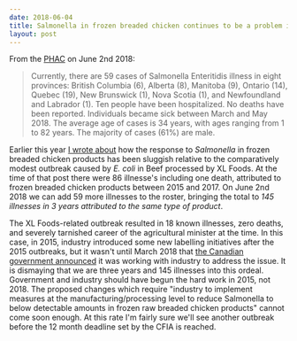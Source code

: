```yaml
---
date: 2018-06-04
title: Salmonella in frozen breaded chicken continues to be a problem in Canada
layout: post
---
```


From the [PHAC][PHAC] on June 2nd 2018:
> Currently, there are 59 cases of Salmonella Enteritidis illness in eight provinces: British Columbia (6), Alberta (8), Manitoba (9), Ontario (14), Quebec (19), New Brunswick (1), Nova Scotia (1), and Newfoundland and Labrador (1). Ten people have been hospitalized. No deaths have been reported. Individuals became sick between March and May 2018. The average age of cases is 34 years, with ages ranging from 1 to 82 years. The majority of cases (61%) are male.

Earlier this year [I wrote about][oldpost] how the response to *Salmonella* in frozen breaded chicken products has been sluggish relative to the comparatively modest outbreak caused by *E. coli* in Beef processed by XL Foods. At the time of that post there were 86 illnesse's including one death, attributed to frozen breaded chicken products between 2015 and 2017. On June 2nd 2018 we can add 59 more illnesses to the roster, bringing the total to *145 illnesses in 3 years attributed to the same type of product*.

The XL Foods-related outbreak resulted in 18 known illnesses, zero deaths, and severely tarnished career of the agricultural minister at the time. In this case, in 2015, industry introduced some new labelling initiatives after the 2015 outbreaks, but it wasn't until March 2018 that [the Canadian government announced][cfia announcement] it was working with industry to address the issue. It is dismaying that we are three years and 145 illnesses into this ordeal. Government and industry should have begun the hard work in 2015, not 2018. The proposed changes which require "industry to implement measures at the manufacturing/processing level to reduce Salmonella to below detectable amounts in frozen raw breaded chicken products" cannot come soon enough. At this rate I'm fairly sure we'll see another outbreak before the 12 month deadline set by the CFIA is reached.

[PHAC]: https://www.canada.ca/en/public-health/services/public-health-notices/2018/public-health-notice-outbreak-salmonella-infections-linked-poultry-frozen-raw-breaded-chicken-products.html
[oldpost]: https://scottlougheed.com/2018/03/18/salmonella-in-frozen-chicken.html
[cfia announcement]: http://www.inspection.gc.ca/food/meat-and-poultry-products/program-changes/2018-03-12/eng/1520884138067/1520884138707